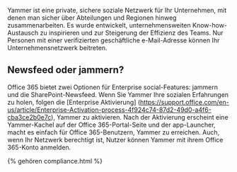 
Yammer ist eine private, sichere soziale Netzwerk für Ihr Unternehmen, mit denen man sicher über Abteilungen und Regionen hinweg zusammenarbeiten. Es wurde entwickelt, unternehmensweiten Know-how-Austausch zu inspirieren und zur Steigerung der Effizienz des Teams. Nur Personen mit einer verifizierten geschäftliche e-Mail-Adresse können Ihr Unternehmensnetzwerk beitreten.

## Newsfeed oder jammern?
Office 365 bietet zwei Optionen für Enterprise social-Features: jammern und die SharePoint-Newsfeed. Wenn Sie Yammer Ihre sozialen Erfahrungen zu holen, folgen die [Enterprise Aktivierung] (https://support.office.com/en-us/article/Enterprise-Activation-process-4f924c74-87d2-49d0-a4f6-cba3ce2b0e7c), Yammer zu aktivieren. Nach der Aktivierung erscheint eine Yammer-Kachel auf der Office 365-Portal-Seite und der app-Launcher, macht es einfach für Office 365-Benutzern, Yammer zu erreichen. Auch, wenn Ihr Netzwerk berechtigt ist, Nutzer können Yammer mit ihrem Office 365-Konto anmelden.

{% gehören compliance.html %}
